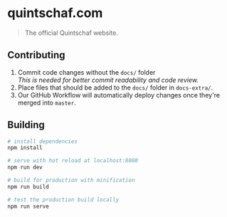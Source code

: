 # quintschaf.com
> The official Quintschaf website.

## Contributing

1. Commit code changes without the `docs/` folder<br>
   _This is needed for better commit readability and code review._
2. Place files that should be added to the `docs/` folder in `docs-extra/`.
3. Our GitHub Workflow will automatically deploy changes once they're merged into `master`.

## Building

``` bash
# install dependencies
npm install

# serve with hot reload at localhost:8080
npm run dev

# build for production with minification
npm run build

# test the production build locally
npm run serve
```
